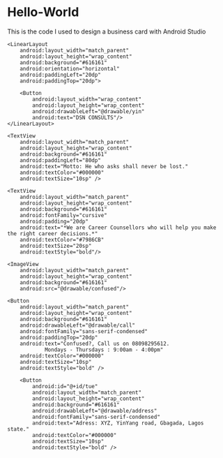 # Hello-World
This is the code I used to design a business card with Android Studio
<?xml version="1.0" encoding="utf-8"?>
<LinearLayout xmlns:android="http://schemas.android.com/apk/res/android"
    xmlns:tools="http://schemas.android.com/tools"
    android:layout_width="match_parent"
    android:layout_height="match_parent"
    android:background="#BDBDBD"
    android:orientation="vertical"
    android:paddingBottom="20dp"
    android:paddingLeft="20dp"
    android:paddingRight="20dp"
    android:paddingTop="20dp"
    tools:context="com.example.android.business.MainActivity">

    <LinearLayout
        android:layout_width="match_parent"
        android:layout_height="wrap_content"
        android:background="#616161"
        android:orientation="horizontal"
        android:paddingLeft="20dp"
        android:paddingTop="20dp">

        <Button
            android:layout_width="wrap_content"
            android:layout_height="wrap_content"
            android:drawableLeft="@drawable/yin"
            android:text="DSN CONSULTS"/>
    </LinearLayout>

    <TextView
        android:layout_width="match_parent"
        android:layout_height="wrap_content"
        android:background="#616161"
        android:paddingLeft="80dp"
        android:text="Motto: He who asks shall never be lost."
        android:textColor="#000000"
        android:textSize="10sp" />

    <TextView
        android:layout_width="match_parent"
        android:layout_height="wrap_content"
        android:background="#616161"
        android:fontFamily="cursive"
        android:padding="20dp"
        android:text="*We are Career Counsellors who will help you make the right career decisions.*"
        android:textColor="#7986CB"
        android:textSize="20sp"
        android:textStyle="bold"/>

    <ImageView
        android:layout_width="match_parent"
        android:layout_height="wrap_content"
        android:background="#616161"
        android:src="@drawable/confused"/>

    <Button
        android:layout_width="match_parent"
        android:layout_height="wrap_content"
        android:background="#616161"
        android:drawableLeft="@drawable/call"
        android:fontFamily="sans-serif-condensed"
        android:paddingTop="20dp"
        android:text="Confused?, Call us on 08098295612.
                Mondays - Thursdays : 9:00am - 4:00pm"
        android:textColor="#000000"
        android:textSize="10sp"
        android:textStyle="bold" />

        <Button
            android:id="@+id/tue"
            android:layout_width="match_parent"
            android:layout_height="wrap_content"
            android:background="#616161"
            android:drawableLeft="@drawable/address"
            android:fontFamily="sans-serif-condensed"
            android:text="Adress: XYZ, YinYang road, Gbagada, Lagos state."
            android:textColor="#000000"
            android:textSize="10sp"
            android:textStyle="bold" />


</LinearLayout>
